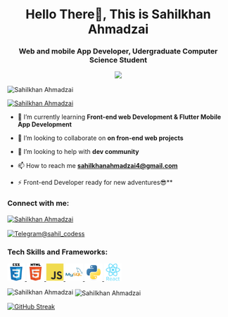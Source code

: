 <h1 align="center">Hello There👋, This is Sahilkhan Ahmadzai</h1>
<h3 align="center">Web and mobile App Developer, Udergraduate Computer Science Student</h3>
<div id="header" align="center">
  <img src="https://media.giphy.com/media/qgQUggAC3Pfv687qPC/giphy.gif"/>
</div>

<p align="left"> <img src="https://komarev.com/ghpvc/?username=sahil-codess&label=Profile%20views&color=0e75b6&style=flat" alt="Sahilkhan Ahmadzai" /> </p>

<p align="left"> <a href="https://twitter.com/sahil_codess" target="blank"><img src="https://img.shields.io/twitter/follow/sahil_codess?logo=twitter&style=for-the-badge" alt="Sahilkhan Ahmadzai" /></a> </p>

- 🌱 I’m currently learning **Front-end web Development & Flutter Mobile App Development**

- 👯 I’m looking to collaborate on **on fron-end web projects**

- 🤝 I’m looking to help with **dev community**

- 📫 How to reach me **sahilkhanahmadzai4@gmail.com**

- ⚡ Front-end Developer ready for new adventures😎**

<h3 align="left">Connect with me:</h3>
<p align="left">
<a href="https://twitter.com/sahil_codess" target="blank"><img align="center" src="https://raw.githubusercontent.com/rahuldkjain/github-profile-readme-generator/master/src/images/icons/Social/twitter.svg" alt="Sahilkhan Ahmadzai" height="30" width="40" /></a>
</p>
<p align="left">
<a href="https://t.me/sahil_codess" target="blank"><img align="center" src="https://raw.githubusercontent.com/rahuldkjain/github-profile-readme-generator/master/src/images/icons/Social/telegram.svg" alt="Telegram@sahil_codess" height="30" width="40" /></a>
</p>

<h3 align="left">Tech Skills and Frameworks:</h3>
<p align="left"> <a href="https://www.w3schools.com/css/" target="_blank" rel="noreferrer"> <img src="https://raw.githubusercontent.com/devicons/devicon/master/icons/css3/css3-original-wordmark.svg" alt="css3" width="40" height="40"/> </a> <a href="https://www.w3.org/html/" target="_blank" rel="noreferrer"> <img src="https://raw.githubusercontent.com/devicons/devicon/master/icons/html5/html5-original-wordmark.svg" alt="html5" width="40" height="40"/> </a> <a href="https://www.adobe.com/in/products/illustrator.html" target="_blank" rel="noreferrer">  </a> <a href="https://developer.mozilla.org/en-US/docs/Web/JavaScript" target="_blank" rel="noreferrer"> <img src="https://raw.githubusercontent.com/devicons/devicon/master/icons/javascript/javascript-original.svg" alt="javascript" width="40" height="40"/> </a> <a href="https://www.mysql.com/" target="_blank" rel="noreferrer"> <img src="https://raw.githubusercontent.com/devicons/devicon/master/icons/mysql/mysql-original-wordmark.svg" alt="mysql" width="40" height="40"/> </a> <a href="https://www.python.org" target="_blank" rel="noreferrer"> <img src="https://raw.githubusercontent.com/devicons/devicon/master/icons/python/python-original.svg" alt="python" width="40" height="40"/> </a> <a href="https://reactjs.org/" target="_blank" rel="noreferrer"> <img src="https://raw.githubusercontent.com/devicons/devicon/master/icons/react/react-original-wordmark.svg" alt="react" width="40" height="40"/> </a> </p>

<p><img align="left" src="https://github-readme-stats.vercel.app/api/top-langs/?username=sahil-codess&layout=compact&theme=vision-friendly-dark" alt="Sahilkhan Ahmadzai" /></p>

<p>&nbsp;<img align="center" src="https://github-readme-stats.vercel.app/api?username=sahil-codess&show_icons=true&locale=en" alt="Sahilkhan Ahmadzai" /></p>

[![GitHub Streak](http://github-readme-streak-stats.herokuapp.com?user=sahil-codess&theme=dark&background=000000)](https://git.io/streak-stats)
